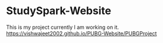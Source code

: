 # StudySpark-Website
This is my project currently I am working on it.
https://vishwajeet2002.github.io/PUBG-Website/PUBGProject
